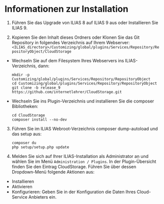 # Informationen zur Installation

1. Führen Sie das Upgrade von ILIAS 8 auf ILIAS 9 aus oder Installieren Sie ILIAS 9.

2. Kopieren Sie den Inhalt dieses Ordners oder Klonen Sie das Git Repository in folgendes Verzeichnis auf Ihrem Webserver: `<ILIAS_directory>/Customizing/global/plugins/Services/Repository/RepositoryObject/CloudStorage`
  - Wechseln Sie auf dem Filesystem Ihres Webservers ins ILIAS-Verzeichnis, dann:
    ```
    mkdir -p Customizing/global/plugins/Services/Repository/RepositoryObject
    cd Customizing/global/plugins/Services/Repository/RepositoryObject
    git clone -b release_9 https://github.com/internetlehrer/CloudStorage.git
    ```
  - Wechseln Sie ins Plugin-Verzeichnis und installieren Sie die composer Bibliotheken:
    ```
    cd CloudStorage
    composer install --no-dev
    ```
3. Führen Sie im ILIAS Webroot-Verzeichnis composer dump-autoload und das setup aus:
    ```
    composer du
    php setup/setup.php update
    ```

4. Melden Sie sich auf Ihrer ILIAS-Installation als Administrator an und wählen Sie im Menü `Administration / Plugins`. In der Plugin-Übersicht finden Sie den Eintrag CloudStorage. Führen Sie über dessen Dropdown-Menü folgende Aktionen aus:
  - Installieren
  - Aktivieren
  - Konfigurieren: Geben Sie in der Konfiguration die Daten Ihres Cloud-Service Anbieters ein.
